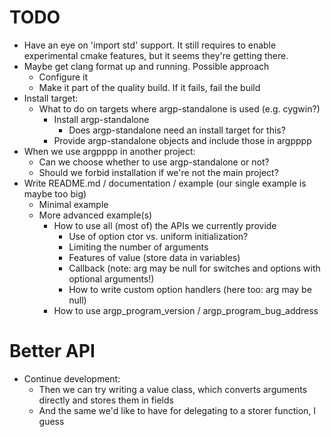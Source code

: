 <!--
SPDX-FileCopyrightText: 2025 Thomas Mathys
SPDX-License-Identifier: MIT
-->

# TODO
* Have an eye on 'import std' support. It still requires to enable experimental cmake features, but it seems they're getting there.
* Maybe get clang format up and running. Possible approach
  * Configure it
  * Make it part of the quality build. If it fails, fail the build
* Install target:
  * What to do on targets where argp-standalone is used (e.g. cygwin?)
    * Install argp-standalone
      * Does argp-standalone need an install target for this?
    * Provide argp-standalone objects and include those in argpppp
* When we use argpppp in another project:
  * Can we choose whether to use argp-standalone or not?
  * Should we forbid installation if we're not the main project?
* Write README.md / documentation / example (our single example is maybe too big)
  * Minimal example
  * More advanced example(s)
    * How to use all (most of) the APIs we currently provide
      * Use of option ctor vs. uniform initialization?
      * Limiting the number of arguments
      * Features of value<T> (store data in variables)
      * Callback (note: arg may be null for switches and options with optional arguments!)
      * How to write custom option handlers (here too: arg may be null)
    * How to use argp_program_version / argp_program_bug_address

# Better API
* Continue development:
  * Then we can try writing a value class, which converts arguments directly and stores them in fields
  * And the same we'd like to have for delegating to a storer function, I guess
